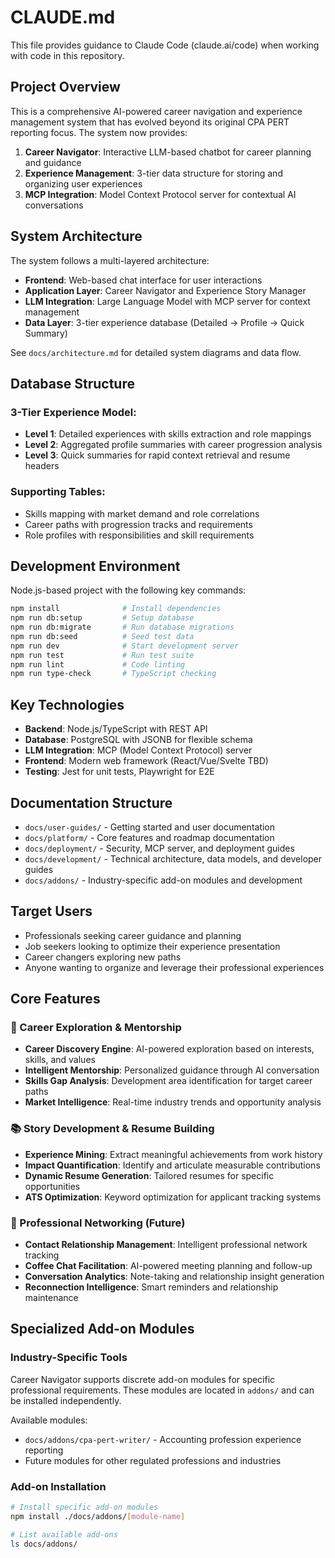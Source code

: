 # CLAUDE.md

This file provides guidance to Claude Code (claude.ai/code) when working with code in this repository.

## Project Overview

This is a comprehensive AI-powered career navigation and experience management system that has evolved beyond its original CPA PERT reporting focus. The system now provides:

1. **Career Navigator**: Interactive LLM-based chatbot for career planning and guidance
2. **Experience Management**: 3-tier data structure for storing and organizing user experiences
3. **MCP Integration**: Model Context Protocol server for contextual AI conversations

## System Architecture

The system follows a multi-layered architecture:

- **Frontend**: Web-based chat interface for user interactions
- **Application Layer**: Career Navigator and Experience Story Manager
- **LLM Integration**: Large Language Model with MCP server for context management
- **Data Layer**: 3-tier experience database (Detailed → Profile → Quick Summary)

See `docs/architecture.md` for detailed system diagrams and data flow.

## Database Structure

### 3-Tier Experience Model:
- **Level 1**: Detailed experiences with skills extraction and role mappings
- **Level 2**: Aggregated profile summaries with career progression analysis
- **Level 3**: Quick summaries for rapid context retrieval and resume headers

### Supporting Tables:
- Skills mapping with market demand and role correlations
- Career paths with progression tracks and requirements
- Role profiles with responsibilities and skill requirements

## Development Environment

Node.js-based project with the following key commands:

```bash
npm install              # Install dependencies
npm run db:setup         # Setup database
npm run db:migrate       # Run database migrations
npm run db:seed          # Seed test data
npm run dev              # Start development server
npm run test             # Run test suite
npm run lint             # Code linting
npm run type-check       # TypeScript checking
```

## Key Technologies

- **Backend**: Node.js/TypeScript with REST API
- **Database**: PostgreSQL with JSONB for flexible schema
- **LLM Integration**: MCP (Model Context Protocol) server
- **Frontend**: Modern web framework (React/Vue/Svelte TBD)
- **Testing**: Jest for unit tests, Playwright for E2E

## Documentation Structure

- `docs/user-guides/` - Getting started and user documentation
- `docs/platform/` - Core features and roadmap documentation
- `docs/deployment/` - Security, MCP server, and deployment guides
- `docs/development/` - Technical architecture, data models, and developer guides
- `docs/addons/` - Industry-specific add-on modules and development

## Target Users

- Professionals seeking career guidance and planning
- Job seekers looking to optimize their experience presentation
- Career changers exploring new paths
- Anyone wanting to organize and leverage their professional experiences

## Core Features

### 🧭 Career Exploration & Mentorship
- **Career Discovery Engine**: AI-powered exploration based on interests, skills, and values
- **Intelligent Mentorship**: Personalized guidance through AI conversation
- **Skills Gap Analysis**: Development area identification for target career paths
- **Market Intelligence**: Real-time industry trends and opportunity analysis

### 📚 Story Development & Resume Building
- **Experience Mining**: Extract meaningful achievements from work history
- **Impact Quantification**: Identify and articulate measurable contributions  
- **Dynamic Resume Generation**: Tailored resumes for specific opportunities
- **ATS Optimization**: Keyword optimization for applicant tracking systems

### 🤝 Professional Networking (Future)
- **Contact Relationship Management**: Intelligent professional network tracking
- **Coffee Chat Facilitation**: AI-powered meeting planning and follow-up
- **Conversation Analytics**: Note-taking and relationship insight generation
- **Reconnection Intelligence**: Smart reminders and relationship maintenance

## Specialized Add-on Modules

### Industry-Specific Tools
Career Navigator supports discrete add-on modules for specific professional requirements. These modules are located in `addons/` and can be installed independently.

Available modules:
- `docs/addons/cpa-pert-writer/` - Accounting profession experience reporting
- Future modules for other regulated professions and industries

### Add-on Installation
```bash
# Install specific add-on modules
npm install ./docs/addons/[module-name]

# List available add-ons
ls docs/addons/
```